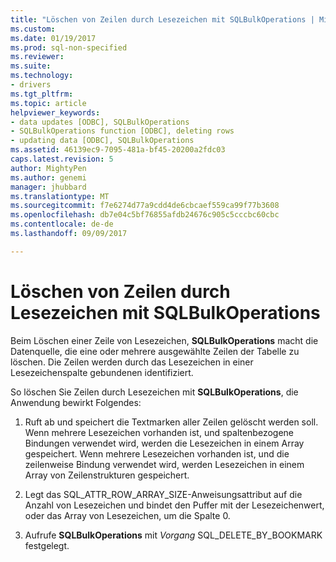 ```yaml
---
title: "Löschen von Zeilen durch Lesezeichen mit SQLBulkOperations | Microsoft Docs"
ms.custom: 
ms.date: 01/19/2017
ms.prod: sql-non-specified
ms.reviewer: 
ms.suite: 
ms.technology:
- drivers
ms.tgt_pltfrm: 
ms.topic: article
helpviewer_keywords:
- data updates [ODBC], SQLBulkOperations
- SQLBulkOperations function [ODBC], deleting rows
- updating data [ODBC], SQLBulkOperations
ms.assetid: 46139ec9-7095-481a-bf45-20200a2fdc03
caps.latest.revision: 5
author: MightyPen
ms.author: genemi
manager: jhubbard
ms.translationtype: MT
ms.sourcegitcommit: f7e6274d77a9cdd4de6cbcaef559ca99f77b3608
ms.openlocfilehash: db7e04c5bf76855afdb24676c905c5cccbc60cbc
ms.contentlocale: de-de
ms.lasthandoff: 09/09/2017

---
```

# <a name="deleting-rows-by-bookmark-with-sqlbulkoperations"></a>Löschen von Zeilen durch Lesezeichen mit SQLBulkOperations
Beim Löschen einer Zeile von Lesezeichen, **SQLBulkOperations** macht die Datenquelle, die eine oder mehrere ausgewählte Zeilen der Tabelle zu löschen. Die Zeilen werden durch das Lesezeichen in einer Lesezeichenspalte gebundenen identifiziert.  
  
 So löschen Sie Zeilen durch Lesezeichen mit **SQLBulkOperations**, die Anwendung bewirkt Folgendes:  
  
1.  Ruft ab und speichert die Textmarken aller Zeilen gelöscht werden soll. Wenn mehrere Lesezeichen vorhanden ist, und spaltenbezogene Bindungen verwendet wird, werden die Lesezeichen in einem Array gespeichert. Wenn mehrere Lesezeichen vorhanden ist, und die zeilenweise Bindung verwendet wird, werden Lesezeichen in einem Array von Zeilenstrukturen gespeichert.  
  
2.  Legt das SQL_ATTR_ROW_ARRAY_SIZE-Anweisungsattribut auf die Anzahl von Lesezeichen und bindet den Puffer mit der Lesezeichenwert, oder das Array von Lesezeichen, um die Spalte 0.  
  
3.  Aufrufe **SQLBulkOperations** mit *Vorgang* SQL_DELETE_BY_BOOKMARK festgelegt.
